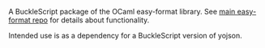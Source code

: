 A BuckleScript package of the OCaml easy-format library. See [main easy-format repo](https://github.com/ocaml-community/easy-format) for details about functionality.

Intended use is as a dependency for a BuckleScript version of yojson.

